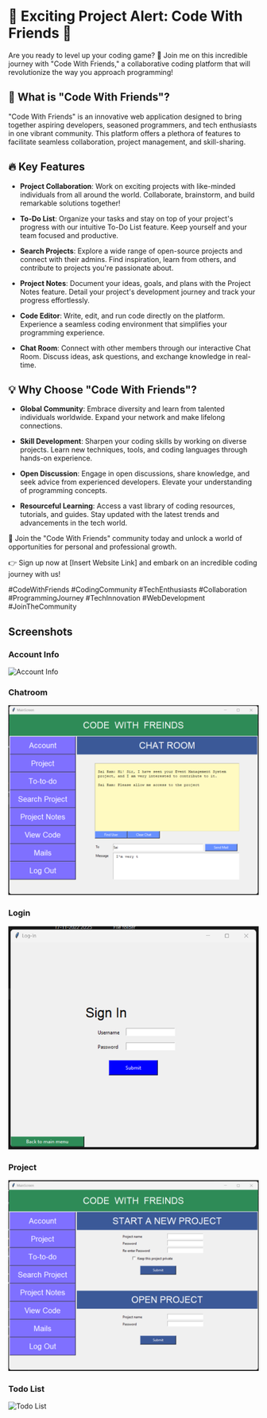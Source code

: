 # 🚀 Exciting Project Alert: Code With Friends 🚀

Are you ready to level up your coding game? 🎯 Join me on this incredible journey with "Code With Friends," a collaborative coding platform that will revolutionize the way you approach programming!

## 🌟 What is "Code With Friends"?

"Code With Friends" is an innovative web application designed to bring together aspiring developers, seasoned programmers, and tech enthusiasts in one vibrant community. This platform offers a plethora of features to facilitate seamless collaboration, project management, and skill-sharing.

## 🔥 Key Features

- **Project Collaboration**: Work on exciting projects with like-minded individuals from all around the world. Collaborate, brainstorm, and build remarkable solutions together!

- **To-Do List**: Organize your tasks and stay on top of your project's progress with our intuitive To-Do List feature. Keep yourself and your team focused and productive.

- **Search Projects**: Explore a wide range of open-source projects and connect with their admins. Find inspiration, learn from others, and contribute to projects you're passionate about.

- **Project Notes**: Document your ideas, goals, and plans with the Project Notes feature. Detail your project's development journey and track your progress effortlessly.

- **Code Editor**: Write, edit, and run code directly on the platform. Experience a seamless coding environment that simplifies your programming experience.

- **Chat Room**: Connect with other members through our interactive Chat Room. Discuss ideas, ask questions, and exchange knowledge in real-time.

## 💡 Why Choose "Code With Friends"?

- **Global Community**: Embrace diversity and learn from talented individuals worldwide. Expand your network and make lifelong connections.

- **Skill Development**: Sharpen your coding skills by working on diverse projects. Learn new techniques, tools, and coding languages through hands-on experience.

- **Open Discussion**: Engage in open discussions, share knowledge, and seek advice from experienced developers. Elevate your understanding of programming concepts.

- **Resourceful Learning**: Access a vast library of coding resources, tutorials, and guides. Stay updated with the latest trends and advancements in the tech world.

🤝 Join the "Code With Friends" community today and unlock a world of opportunities for personal and professional growth.

👉 Sign up now at [Insert Website Link] and embark on an incredible coding journey with us!

#CodeWithFriends #CodingCommunity #TechEnthusiasts #Collaboration #ProgrammingJourney #TechInnovation #WebDevelopment #JoinTheCommunity

## Screenshots

### Account Info
![Account Info](./images/account_info.png)

### Chatroom
![Chatroom](./images/chatroom.png)

### Login
![Login](./images/login.png)

### Project
![Project](./images/project.png)

### Todo List
![Todo List](./images/todo_list.png)

